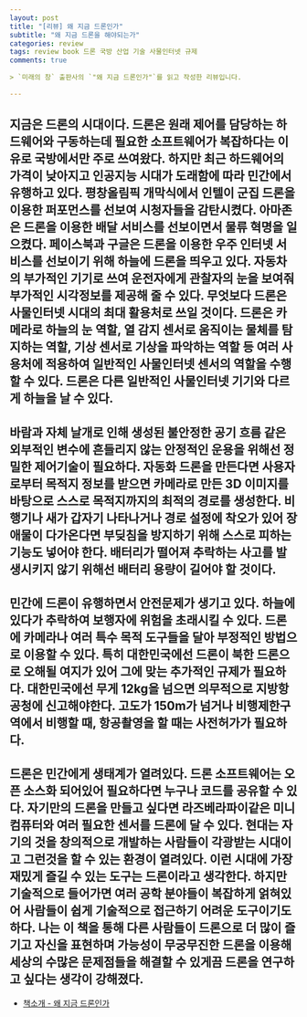 ```yaml
---  
layout: post  
title: "[리뷰] 왜 지금 드론인가"  
subtitle: "왜 지금 드론을 해야되는가"  
categories: review  
tags: review book 드론 국방 산업 기술 사물인터넷 규제
comments: true  
  
> `미래의 창` 출판사의 `"왜 지금 드론인가"`를 읽고 작성한 리뷰입니다.

---
```

지금은 드론의 시대이다. 드론은 원래 제어를 담당하는 하드웨어와 구동하는데 필요한 소프트웨어가 복잡하다는 이유로 국방에서만 주로 쓰여왔다. 하지만 최근 하드웨어의 가격이 낮아지고 인공지능 시대가 도래함에 따라 민간에서 유행하고 있다. 평창올림픽 개막식에서 인텔이 군집 드론을 이용한 퍼포먼스를 선보여 시청자들을 감탄시켰다. 아마존은 드론을 이용한 배달 서비스를 선보이면서 물류 혁명을 일으켰다. 페이스북과 구글은 드론을 이용한 우주 인터넷 서비스를 선보이기 위해 하늘에 드론을 띄우고 있다. 자동차의 부가적인 기기로 쓰여 운전자에게 관찰자의 눈을 보여줘 부가적인 시각정보를 제공해 줄 수 있다. 무엇보다 드론은 사물인터넷 시대의 최대 활용처로 쓰일 것이다. 드론은 카메라로 하늘의 눈 역할, 열 감지 센서로 움직이는 물체를 탐지하는 역할, 기상 센서로 기상을 파악하는 역할 등 여러 사용처에 적용하여 일반적인 사물인터넷 센서의 역할을 수행 할 수 있다. 드론은 다른 일반적인 사물인터넷 기기와 다르게 하늘을 날 수 있다.
---
바람과 자체 날개로 인해 생성된 불안정한 공기 흐름 같은 외부적인 변수에 흔들리지 않는 안정적인 운용을 위해선 정밀한 제어기술이 필요하다. 자동화 드론을 만든다면 사용자로부터 목적지 정보를 받으면 카메라로 만든 3D 이미지를 바탕으로 스스로 목적지까지의 최적의 경로를 생성한다. 비행기나 새가 갑자기 나타나거나 경로 설정에 착오가 있어 장애물이 다가온다면 부딪침을 방지하기 위해 스스로 피하는 기능도 넣어야 한다. 배터리가 떨어져 추락하는 사고를 발생시키지 않기 위해선 배터리 용량이 길어야 할 것이다.
---
민간에 드론이 유행하면서 안전문제가 생기고 있다. 하늘에 있다가 추락하여 보행자에 위험을 초래시킬 수 있다. 드론에 카메라나 여러 특수 목적 도구들을 달아 부정적인 방법으로 이용할 수 있다. 특히 대한민국에선 드론이 북한 드론으로 오해될 여지가 있어 그에 맞는 추가적인 규제가 필요하다. 대한민국에선 무게 12kg을 넘으면 의무적으로 지방항공청에 신고해야한다. 고도가 150m가 넘거나 비행제한구역에서 비행할 때, 항공촬영을 할 때는 사전허가가 필요하다.
---
드론은 민간에게 생태계가 열려있다. 드론 소프트웨어는 오픈 소스화 되어있어 필요하다면 누구나 코드를 공유할 수 있다. 자기만의 드론을 만들고 싶다면 라즈베라파이같은 미니 컴퓨터와 여러 필요한 센서를 드론에 달 수 있다. 현대는 자기의 것을 창의적으로 개발하는 사람들이 각광받는 시대이고 그런것을 할 수 있는 환경이 열려있다. 이런 시대에 가장 재밌게 즐길 수 있는 도구는 드론이라고 생각한다. 하지만 기술적으로 들어가면 여러 공학 분야들이 복잡하게 얽혀있어 사람들이 쉽게 기술적으로 접근하기 어려운 도구이기도 하다. 나는 이 책을 통해 다른 사람들이 드론으로 더 많이 즐기고 자신을 표현하며 가능성이 무궁무진한 드론을 이용해 세상의 수많은 문제점들을 해결할 수 있게끔 드론을 연구하고 싶다는 생각이 강해졌다.
---

* [책소개 - 왜 지금 드론인가](http://www.yes24.com/Product/Goods/19292777?OzSrank=1)


